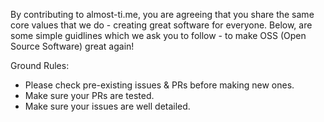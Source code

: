 By contributing to almost-ti.me, you are agreeing that you share the same core values that we do - creating great software for everyone. Below, are some simple guidlines which we ask you to follow - to make OSS (Open Source Software) great again!

Ground Rules:
- Please check pre-existing issues & PRs before making new ones.
- Make sure your PRs are tested.
- Make sure your issues are well detailed.
